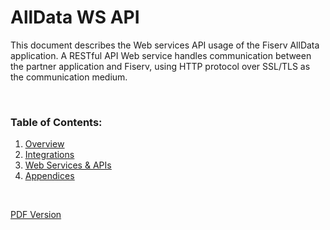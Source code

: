 # AllData WS API

This document describes the Web services API usage of the Fiserv AllData application. A RESTful API Web service handles communication between the partner application and Fiserv, using HTTP protocol over SSL/TLS as the communication medium.

<br>

### Table of Contents:
1. <u>[Overview](?path=/docs/ws-api/overview.md)</u>
2. <u>[Integrations](?path=/docs/ws-api/integrations.md)</u>
3. <u>[Web Services & APIs](?path=/docs/ws-api/webservices-apis.md)</u>
4. <u>[Appendices](?path=/docs/ws-api/appendices.md)</u>

<br>

[PDF Version](https://raw.githubusercontent.com/Fiserv/alldata/develop/docs/documentation/pdfs/AllData%20WS%20API%20Specs%204.1.pdf)
